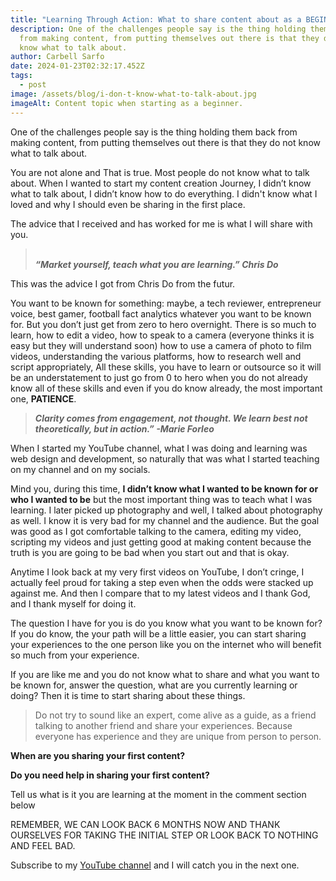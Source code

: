 ```yaml
---
title: "Learning Through Action: What to share content about as a BEGINNER"
description: One of the challenges people say is the thing holding them back
  from making content, from putting themselves out there is that they do not
  know what to talk about.
author: Carbell Sarfo
date: 2024-01-23T02:32:17.452Z
tags:
  - post
image: /assets/blog/i-don-t-know-what-to-talk-about.jpg
imageAlt: Content topic when starting as a beginner.
---
```

One of the challenges people say is the thing holding them back from making content, from putting themselves out there is that they do not know what to talk about.

You are not alone and That is true. Most people do not know what to talk about. When I wanted to start my content creation Journey, I didn’t know what to talk about, I didn’t know how to do everything. I didn't know what I loved and why I should even be sharing in the first place.

The advice that I received and has worked for me is what I will share with you.

> **\
> *“Market yourself, teach what you are learning.” Chris Do***



This was the advice I got from Chris Do from the futur.

You want to be known for something: maybe, a tech reviewer, entrepreneur voice, best gamer, football fact analytics whatever you want to be known for. But you don’t just get from zero to hero overnight. There is so much to learn, how to edit a video, how to speak to a camera (everyone thinks it is easy but they will understand soon) how to use a camera of photo to film videos, understanding the various platforms, how to research well and script appropriately, All these skills, you have to learn or outsource so it will be an understatement to just go from 0 to hero when you do not already know all of these skills and even if you do know already, the most important one, **PATIENCE**.



> ***Clarity comes from engagement, not thought. We learn best not theoretically, but in action.” -Marie Forleo***



When I started my YouTube channel, what I was doing and learning was web design and development, so naturally that was what I started teaching on my channel and on my socials.

Mind you, during this time, **I didn’t know what I wanted to be known for or who I wanted to be** but the most important thing was to teach what I was learning. I later picked up photography and well, I talked about photography as well. I know it is very bad for my channel and the audience. But the goal was good as I got comfortable talking to the camera, editing my video, scripting my videos and just getting good at making content because the truth is you are going to be bad when you start out and that is okay.

Anytime I look back at my very first videos on YouTube, I don’t cringe, I actually feel proud for taking a step even when the odds were stacked up against me. And then I compare that to my latest videos and I thank God, and I thank myself for doing it.



The question I have for you is do you know what you want to be known for? If you do know, the your path will be a little easier, you can start sharing your experiences to the one person like you on the internet who will benefit so much from your experience.

If you are like me and you do not know what to share and what you want to be known for, answer the question, what are you currently learning or doing? Then it is time to start sharing about these things.



> Do not try to sound like an expert, come alive as a guide, as a friend talking to another friend and share your experiences. Because everyone has experience and they are unique from person to person.



**When are you sharing your first content?**

**Do you need help in sharing your first content?**

Tell us what is it you are learning at the moment in the comment section below

REMEMBER, WE CAN LOOK BACK 6 MONTHS NOW AND THANK OURSELVES FOR TAKING THE INITIAL STEP OR LOOK BACK TO NOTHING AND FEEL BAD.

Subscribe to my [YouTube channel](https://www.youtube.com/channel/UCdC_rW9x4MnQvubSJOg4ihQ) and I will catch you in the next one.